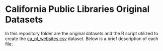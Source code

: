 # California Public Libraries Original Datasets

In this repository folder are the original datasets and the R script utilized to create the [ca_pl_websites.csv](https://github.com/c-f-rey/pl_web_tracking/blob/main/ca_pl_websites.csv) dataset. Below is a brief description of each file:
